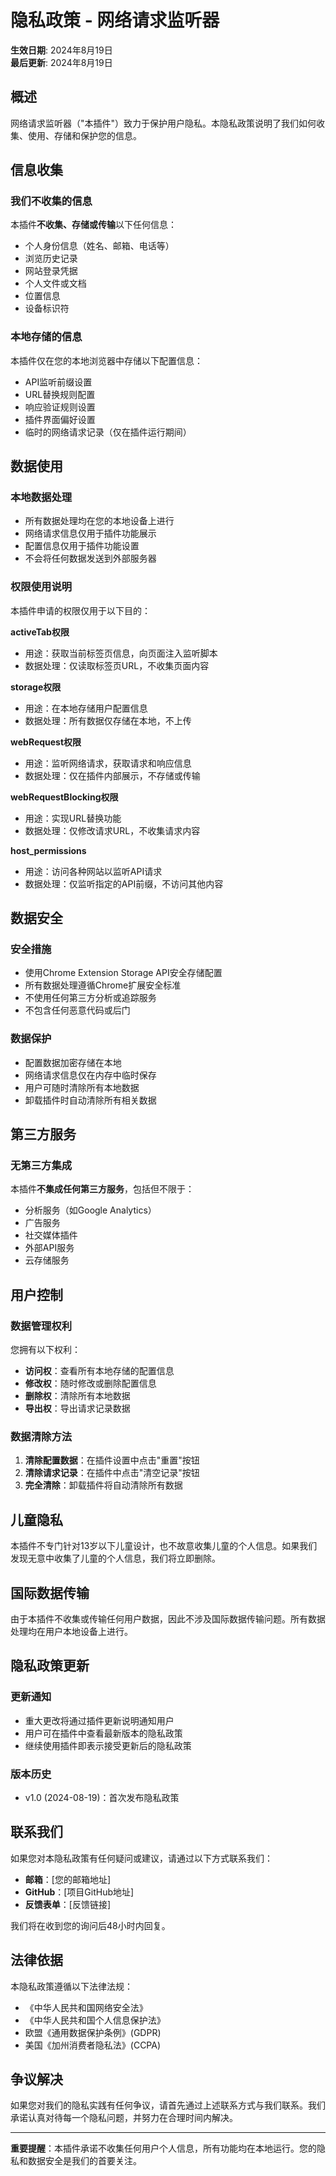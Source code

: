 # 隐私政策 - 网络请求监听器

**生效日期**: 2024年8月19日  
**最后更新**: 2024年8月19日

## 概述

网络请求监听器（"本插件"）致力于保护用户隐私。本隐私政策说明了我们如何收集、使用、存储和保护您的信息。

## 信息收集

### 我们不收集的信息
本插件**不收集、存储或传输**以下任何信息：
- 个人身份信息（姓名、邮箱、电话等）
- 浏览历史记录
- 网站登录凭据
- 个人文件或文档
- 位置信息
- 设备标识符

### 本地存储的信息
本插件仅在您的本地浏览器中存储以下配置信息：
- API监听前缀设置
- URL替换规则配置
- 响应验证规则设置
- 插件界面偏好设置
- 临时的网络请求记录（仅在插件运行期间）

## 数据使用

### 本地数据处理
- 所有数据处理均在您的本地设备上进行
- 网络请求信息仅用于插件功能展示
- 配置信息仅用于插件功能设置
- 不会将任何数据发送到外部服务器

### 权限使用说明
本插件申请的权限仅用于以下目的：

**activeTab权限**
- 用途：获取当前标签页信息，向页面注入监听脚本
- 数据处理：仅读取标签页URL，不收集页面内容

**storage权限**
- 用途：在本地存储用户配置信息
- 数据处理：所有数据仅存储在本地，不上传

**webRequest权限**
- 用途：监听网络请求，获取请求和响应信息
- 数据处理：仅在插件内部展示，不存储或传输

**webRequestBlocking权限**
- 用途：实现URL替换功能
- 数据处理：仅修改请求URL，不收集请求内容

**host_permissions**
- 用途：访问各种网站以监听API请求
- 数据处理：仅监听指定的API前缀，不访问其他内容

## 数据安全

### 安全措施
- 使用Chrome Extension Storage API安全存储配置
- 所有数据处理遵循Chrome扩展安全标准
- 不使用任何第三方分析或追踪服务
- 不包含任何恶意代码或后门

### 数据保护
- 配置数据加密存储在本地
- 网络请求信息仅在内存中临时保存
- 用户可随时清除所有本地数据
- 卸载插件时自动清除所有相关数据

## 第三方服务

### 无第三方集成
本插件**不集成任何第三方服务**，包括但不限于：
- 分析服务（如Google Analytics）
- 广告服务
- 社交媒体插件
- 外部API服务
- 云存储服务

## 用户控制

### 数据管理权利
您拥有以下权利：
- **访问权**：查看所有本地存储的配置信息
- **修改权**：随时修改或删除配置信息
- **删除权**：清除所有本地数据
- **导出权**：导出请求记录数据

### 数据清除方法
1. **清除配置数据**：在插件设置中点击"重置"按钮
2. **清除请求记录**：在插件中点击"清空记录"按钮
3. **完全清除**：卸载插件将自动清除所有数据

## 儿童隐私

本插件不专门针对13岁以下儿童设计，也不故意收集儿童的个人信息。如果我们发现无意中收集了儿童的个人信息，我们将立即删除。

## 国际数据传输

由于本插件不收集或传输任何用户数据，因此不涉及国际数据传输问题。所有数据处理均在用户本地设备上进行。

## 隐私政策更新

### 更新通知
- 重大更改将通过插件更新说明通知用户
- 用户可在插件中查看最新版本的隐私政策
- 继续使用插件即表示接受更新后的隐私政策

### 版本历史
- v1.0 (2024-08-19)：首次发布隐私政策

## 联系我们

如果您对本隐私政策有任何疑问或建议，请通过以下方式联系我们：

- **邮箱**：[您的邮箱地址]
- **GitHub**：[项目GitHub地址]
- **反馈表单**：[反馈链接]

我们将在收到您的询问后48小时内回复。

## 法律依据

本隐私政策遵循以下法律法规：
- 《中华人民共和国网络安全法》
- 《中华人民共和国个人信息保护法》
- 欧盟《通用数据保护条例》(GDPR)
- 美国《加州消费者隐私法》(CCPA)

## 争议解决

如果您对我们的隐私实践有任何争议，请首先通过上述联系方式与我们联系。我们承诺认真对待每一个隐私问题，并努力在合理时间内解决。

---

**重要提醒**：本插件承诺不收集任何用户个人信息，所有功能均在本地运行。您的隐私和数据安全是我们的首要关注。
